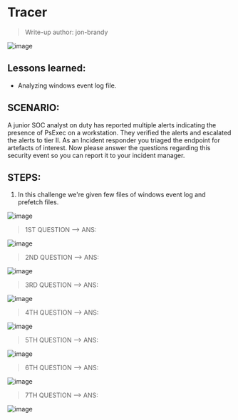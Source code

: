 # Tracer
> Write-up author: jon-brandy

![image](https://github.com/jon-brandy/hackthebox/assets/70703371/6a82121a-8a9f-4c90-8b4d-d8e12adaf889)


## Lessons learned:
- Analyzing windows event log file.

## SCENARIO:
A junior SOC analyst on duty has reported multiple alerts indicating the presence of PsExec on a workstation.
They verified the alerts and escalated the alerts to tier II. As an Incident responder you triaged the endpoint for artefacts of interest.
Now please answer the questions regarding this security event so you can report it to your incident manager.

## STEPS:
1. In this challenge we're given few files of windows event log and prefetch files.

![image](https://github.com/jon-brandy/hackthebox/assets/70703371/41106a98-cdf9-4eaa-b2d6-0999af903523)


> 1ST QUESTION --> ANS:

![image](https://github.com/jon-brandy/hackthebox/assets/70703371/e9ab6274-0181-4426-ba61-8cf85ecff92c)


> 2ND QUESTION --> ANS:

![image](https://github.com/jon-brandy/hackthebox/assets/70703371/73d2c743-4d79-426c-abb1-25899b40faca)


> 3RD QUESTION --> ANS:

![image](https://github.com/jon-brandy/hackthebox/assets/70703371/434c9c70-fa2c-4d25-802b-bb2bd5a1a8b2)


> 4TH QUESTION --> ANS:

![image](https://github.com/jon-brandy/hackthebox/assets/70703371/dcf41fa7-96ef-4a73-ac31-d3345953e04b)


> 5TH QUESTION --> ANS:

![image](https://github.com/jon-brandy/hackthebox/assets/70703371/b21dc320-cf6b-4761-aa1f-e063478c116f)


> 6TH QUESTION --> ANS:

![image](https://github.com/jon-brandy/hackthebox/assets/70703371/5554716f-12c1-4546-b9b1-1aa1838027ec)


> 7TH QUESTION --> ANS:

![image](https://github.com/jon-brandy/hackthebox/assets/70703371/0406686d-fdd5-4d64-83c5-a3b8c2fcceab)



